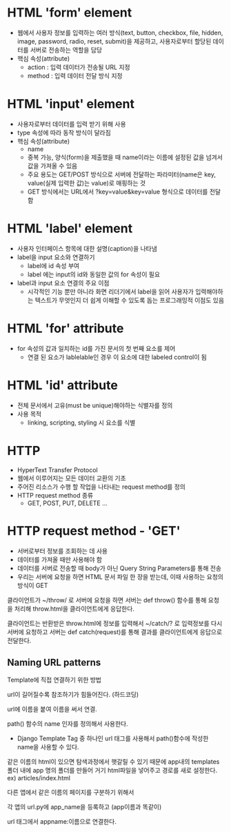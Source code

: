 # HTML 'form' element

- 웹에서 사용자 정보를 입력하는 여러 방식(text, button, checkbox, file, hidden, image, password, radio, reset, submit)을 제공하고, 사용자로부터 할당된 데이터를 서버로 전송하는 역할을 담당
- 핵심 속성(attribute)
  - action : 입력 데이터가 전송될 URL 지정
  - method : 입력 데이터 전달 방식 지정

# HTML 'input' element

- 사용자로부터 데이터를 입력 받기 위해 사용
- type 속성에 따라 동작 방식이 달라짐
- 핵심 속성(attribute)
  - name
  - 중복 가능, 양식(form)을 제출했을 때 name이라는 이름에 설정된 값을 넘겨서 값을 가져올 수 있음
  - 주요 용도는 GET/POST 방식으로 서버에 전달하는 파라미터(name은 key, value(실제 입력한 값)는 value)로 매핑하는 것
  - GET 방식에서는 URL에서 ?key=value&key=value 형식으로 데이터를 전달함



# HTML 'label' element

- 사용자 인터페이스 항목에 대한 설명(caption)을 나타냄
- label을 input 요소와 연결하기
  - label에 id 속성 부여
  - label 에는 input의 id와 동일한 값의 for 속성이 필요
- label과 input 요소 연결의 주요 이점
  - 시각적인 기능 뿐만 아니라 화면 리더기에서 label을 읽어 사용자가 입력해야하는 텍스트가 무엇인지 더 쉽게 이해할 수 있도록 돕는 프로그래밍적 이점도 있음

# HTML 'for' attribute

- for 속성의 값과 일치하는 id를 가진 문서의 첫 번째 요소를 제어
  - 연결 된 요소가 lablelable인 경우 이 요소에 대한 labeled control이 됨

# HTML 'id' attribute

- 전체 문서에서 고유(must be unique)해야하는 식별자를 정의
- 사용 목적
  - linking, scripting, styling 시 요소를 식별

# HTTP

- HyperText Transfer Protocol
- 웹에서 이루어지는 모든 데이터 교환의 기초
- 주어진 리소스가 수행 할 작업을 나타내는 request method를 정의
- HTTP request method 종류
  - GET, POST, PUT, DELETE ...

# HTTP request method - 'GET'

- 서버로부터 정보를 조회하는 데 사용
- 데이터를 가져올 때만 사용해야 함
- 데이터를 서버로 전송할 때 body가 아닌 Query String Parameters를 통해 전송
- 우리는 서버에 요청을 하면 HTML 문서 파일 한 장을 받는데, 이때 사용하는 요청의 방식이 GET



클라이언트가 ~/throw/ 로 서버에 요청을 하면 서버는  def throw() 함수를 통해 요청을 처리해 throw.html을 클라이언트에게 응답한다. 

클라이언트는 반환받은 throw.html에 정보를 입력해서 ~/catch/? 로 입력정보를 다시 서버에 요청하고 서버는 def catch(request)를 통해 결과를 클라이언트에게 응답으로 전달한다.



## Naming URL patterns

Template에 직접 연결하기 위한 방법

url이 길어질수록 참조하기가 힘들어진다. (하드코딩)

url에 이름을 붙여 이름을 써서 연결.

path() 함수의 name 인자를 정의해서 사용한다.

- Django Template Tag 중 하나인 url 태그를 사용해서 path()함수에 작성한 name을 사용할 수 있다.



같은 이름의 html이 있으면 탐색과정에서 햇갈릴 수 있기 때문에 app내의 templates 폴더 내에 app 명의 폴더를 만들어 거기 html파일을 넣어주고 경로를 새로 설정한다. ex) articles/index.html



다른 앱에서 같은 이름의 페이지를 구분하기 위해서

각 앱의 url.py에 app_name을 등록하고 (app이름과 똑같이)

url 태그에서 appname:이름으로 연결한다.